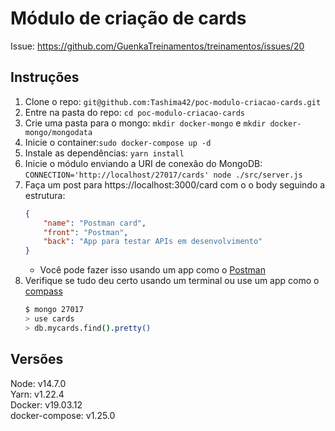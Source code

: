 # Módulo de criação de cards

Issue: https://github.com/GuenkaTreinamentos/treinamentos/issues/20

## Instruções
1. Clone o repo: `git@github.com:Tashima42/poc-modulo-criacao-cards.git`
1. Entre na pasta do repo: `cd poc-modulo-criacao-cards`
1. Crie uma pasta para o mongo: `mkdir docker-mongo` e `mkdir docker-mongo/mongodata`
1. Inicie o container:`sudo docker-compose up -d`
1. Instale as dependências: `yarn install`
1. Inicie o módulo enviando a URI de conexão do MongoDB: `CONNECTION='http://localhost/27017/cards' node ./src/server.js`
1. Faça um post para https://localhost:3000/card com o o body seguindo a estrutura: 
    ```json
    {
        "name": "Postman card",
        "front": "Postman",
        "back": "App para testar APIs em desenvolvimento"
    }
    ```
    - Você pode fazer isso usando um app como o [Postman](https://www.postman.com/) 
1. Verifique se tudo deu certo usando um terminal ou use um app como o [compass](https://www.mongodb.com/products/compass)
    ```bash
    $ mongo 27017
    > use cards
    > db.mycards.find().pretty()
   ``` 

## Versões
Node: v14.7.0    
Yarn: v1.22.4    
Docker: v19.03.12    
docker-compose: v1.25.0

